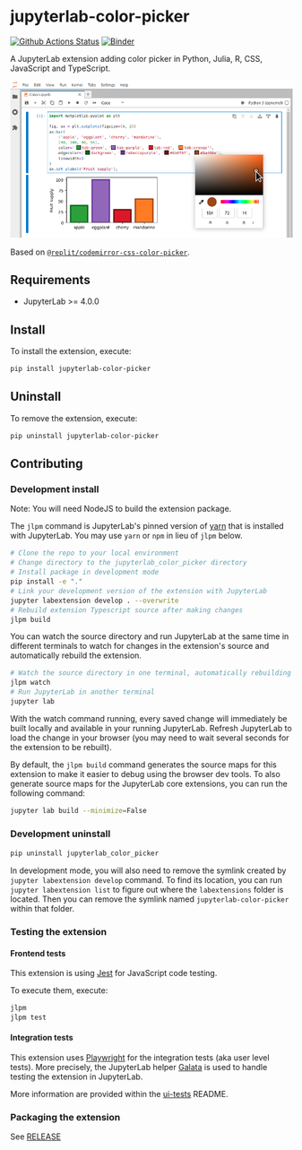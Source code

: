 # jupyterlab-color-picker

[![Github Actions Status](https://github.com/krassowski/jupyterlab-color-picker/workflows/Build/badge.svg)](https://github.com/krassowski/jupyterlab-color-picker/actions/workflows/build.yml)
[![Binder](https://mybinder.org/badge_logo.svg)](https://mybinder.org/v2/gh/krassowski/jupyterlab-color-picker/main?urlpath=lab)

A JupyterLab extension adding color picker in Python, Julia, R, CSS, JavaScript and TypeScript.

![color picker][picker]

[picker]: https://raw.githubusercontent.com/krassowski/jupyterlab-color-picker/main/docs/images/picker.png

Based on [`@replit/codemirror-css-color-picker`](https://github.com/replit/Codemirror-CSS-color-picker).

## Requirements

- JupyterLab >= 4.0.0

## Install

To install the extension, execute:

```bash
pip install jupyterlab-color-picker
```

## Uninstall

To remove the extension, execute:

```bash
pip uninstall jupyterlab-color-picker
```

## Contributing

### Development install

Note: You will need NodeJS to build the extension package.

The `jlpm` command is JupyterLab's pinned version of
[yarn](https://yarnpkg.com/) that is installed with JupyterLab. You may use
`yarn` or `npm` in lieu of `jlpm` below.

```bash
# Clone the repo to your local environment
# Change directory to the jupyterlab_color_picker directory
# Install package in development mode
pip install -e "."
# Link your development version of the extension with JupyterLab
jupyter labextension develop . --overwrite
# Rebuild extension Typescript source after making changes
jlpm build
```

You can watch the source directory and run JupyterLab at the same time in different terminals to watch for changes in the extension's source and automatically rebuild the extension.

```bash
# Watch the source directory in one terminal, automatically rebuilding when needed
jlpm watch
# Run JupyterLab in another terminal
jupyter lab
```

With the watch command running, every saved change will immediately be built locally and available in your running JupyterLab. Refresh JupyterLab to load the change in your browser (you may need to wait several seconds for the extension to be rebuilt).

By default, the `jlpm build` command generates the source maps for this extension to make it easier to debug using the browser dev tools. To also generate source maps for the JupyterLab core extensions, you can run the following command:

```bash
jupyter lab build --minimize=False
```

### Development uninstall

```bash
pip uninstall jupyterlab_color_picker
```

In development mode, you will also need to remove the symlink created by `jupyter labextension develop`
command. To find its location, you can run `jupyter labextension list` to figure out where the `labextensions`
folder is located. Then you can remove the symlink named `jupyterlab-color-picker` within that folder.

### Testing the extension

#### Frontend tests

This extension is using [Jest](https://jestjs.io/) for JavaScript code testing.

To execute them, execute:

```sh
jlpm
jlpm test
```

#### Integration tests

This extension uses [Playwright](https://playwright.dev/docs/intro) for the integration tests (aka user level tests).
More precisely, the JupyterLab helper [Galata](https://github.com/jupyterlab/jupyterlab/tree/master/galata) is used to handle testing the extension in JupyterLab.

More information are provided within the [ui-tests](./ui-tests/README.md) README.

### Packaging the extension

See [RELEASE](RELEASE.md)
